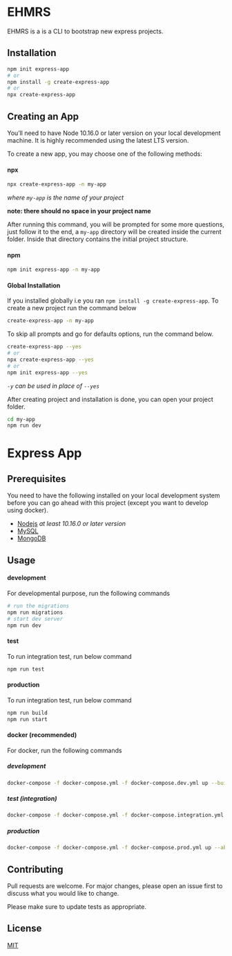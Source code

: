 # EHMRS

EHMRS is a  is a CLI to bootstrap new express projects.

## Installation

```bash
npm init express-app
# or
npm install -g create-express-app
# or 
npx create-express-app
```

## Creating an App
You’ll need to have Node 10.16.0 or later version on your local development machine. It is highly recommended using the latest LTS version.

To create a new app, you may choose one of the following methods:

#### npx

```bash
npx create-express-app -n my-app
```
_where `my-app` is the name of your project_

__note: there should no space in your project name__

After running this command, you will be prompted for some more questions, just follow it to the end, a `my-app` directory will be created 
inside the current folder. Inside that directory contains the initial project structure.


#### npm

```bash
npm init express-app -n my-app
```

#### Global Installation
If you installed globally i.e you ran `npm install -g create-express-app`. To create a new project run the command below
```bash
create-express-app -n my-app
```

To skip all prompts and go for defaults options, run the command below.
```bash
create-express-app --yes
# or 
npx create-express-app --yes
# or
npm init express-app --yes
```
_`-y` can be used in place of `--yes`_

After creating project and installation is done, you can open your project folder.
```bash
cd my-app
npm run dev
```
# Express App


## Prerequisites
You need to have the following installed on your local development system before you can 
go ahead with this project (except you want to develop using docker).

- [Nodejs](https://nodejs.org/en/download/current/) _at least 10.16.0 or later version_
- [MySQL](https://www.mysql.com/downloads/)
- [MongoDB](https://www.mongodb.com/try/download/community)

## Usage
#### development
For developmental purpose, run the following commands
```bash
# run the migrations
npm run migrations
# start dev server
npm run dev
```
#### test
To run integration test, run below command
```bash
npm run test
```
#### production
To run integration test, run below command
```bash
npm run build
npm run start
```
#### docker (recommended)
For docker, run the following commands
##### development
```bash
docker-compose -f docker-compose.yml -f docker-compose.dev.yml up --build -d
```
##### test (integration)
```bash
docker-compose -f docker-compose.yml -f docker-compose.integration.yml up --abort-on-container-exit
```
##### production
```bash
docker-compose -f docker-compose.yml -f docker-compose.prod.yml up --abort-on-container-exit
```
## Contributing
Pull requests are welcome. For major changes, please open an issue first to discuss what you would like to change.

Please make sure to update tests as appropriate.

## License
[MIT](https://choosealicense.com/licenses/mit/)